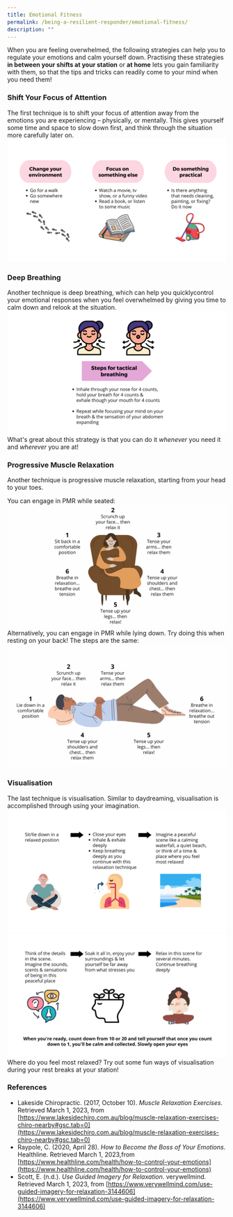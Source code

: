 ```yaml
---
title: Emotional Fitness
permalink: /being-a-resilient-responder/emotional-fitness/
description: ""
---
```

When you are feeling overwhelmed, the following strategies can help you to regulate your emotions and calm yourself down. Practising these strategies **in between your shifts at your station** or **at home** lets you gain familiarity with them, so that the tips and tricks can readily come to your mind when you need them!

### Shift Your Focus of Attention
The first technique is to shift your focus of attention away from the emotions you are experiencing – physically, or mentally. This gives yourself some time and space to slow down first, and think through the situation more carefully later on.
![](/images/emotional%20fitness%201%20(larger).png)

### Deep Breathing
Another technique is deep breathing, which can help you quicklycontrol your emotional responses when you feel overwhelmed by giving you time to calm down and relook at the situation. 
![](/images/emotional%20fitness%202%20(larger).png)
What's great about this strategy is that you can do it *whenever* you need it and *wherever* you are at!

### Progressive Muscle Relaxation
Another technique is progressive muscle relaxation, starting from your head to your toes. 

You can engage in PMR while seated:
![](/images/emotional%20fitness%203b.png)
Alternatively, you can engage in PMR while lying down. Try doing this when resting on your back! The steps are the same:
![](/images/emotional%20fitness%203a.png)

### Visualisation
The last technique is visualisation. Similar to daydreaming, visualisation is accomplished through using your imagination.
![](/images/emotional%20fitness%204a%20(larger).png)
![](/images/emotional%20fitness%204b%20(larger).png)
Where do you feel most relaxed? Try out some fun ways of visualisation during your rest breaks at your station!

### References
* Lakeside Chiropractic. (2017, October 10). _Muscle Relaxation Exercises_. Retrieved March 1, 2023, from [https://www.lakesidechiro.com.au/blog/muscle-relaxation-exercises-chiro-nearby#gsc.tab=0](https://www.lakesidechiro.com.au/blog/muscle-relaxation-exercises-chiro-nearby#gsc.tab=0)
* Raypole, C. (2020, April 28). *How to Become the Boss of Your Emotions*. Healthline. Retrieved March 1, 2023,from [https://www.healthline.com/health/how-to-control-your-emotions](https://www.healthline.com/health/how-to-control-your-emotions)
* Scott, E. (n.d.).  _Use Guided Imagery for Relaxation_. verywellmind. Retrieved March 1, 2023, from [https://www.verywellmind.com/use-guided-imagery-for-relaxation-3144606](https://www.verywellmind.com/use-guided-imagery-for-relaxation-3144606)